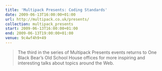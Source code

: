 ```yaml
---
title: 'Multipack Presents: Coding Standards'
date: 2009-06-13T16:00:00+01:00
url: http://multipack.co.uk/presents/
collection: multipack_presents
start: 2009-06-13T16:00:00+01:00
end: 2009-06-13T19:00:00+01:00
venue: 9c4wf4h9+49
---
```

> The third in the series of Multipack Presents events returns to One Black Bear’s Old School House offices for more inspiring and interesting talks about topics around the Web.
